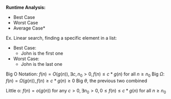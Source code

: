 **Runtime Analysis:**
- Best Case
- Worst Case
- Average Case*

Ex. Linear search, finding a specific element in a list:
- Best Case:
	- John is the first one
- Worst Case:
	- John is the last one

Big O Notation: $f(n)=O(g(n)), \exists c,n_{0}>0, f(n) \leq c*g(n)$ for all $n \geq n_{0}$
Big $\Omega$: $f(n)=\Omega(g(n)),f(n) \geq c*g(n) \geq 0$
Big $\theta$, the previous two combined

Little o: $f(n)=o(g(n))$ for any $c>0, \exists n_{0}>0, 0 \leq f(n) \leq c*g(n)$ for all $n \geq n_{0}$

